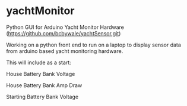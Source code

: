 yachtMonitor
============

Python GUI for Arduino Yacht Monitor Hardware (https://github.com/bcbywale/yachtSensor.git)

Working on a python front end to run on a laptop to display sensor data from arduino based yacht monitoring hardware.

This will include as a start:

House Battery Bank Voltage

House Battery Bank Amp Draw

Starting Battery Bank Voltage
